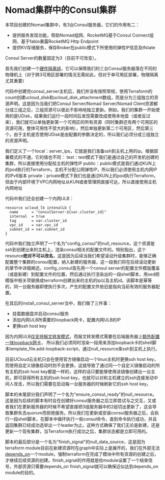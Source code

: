 # Nomad集群中的Consul集群

本项目创建的Nomad集群中，有3台Consul服务器，它们的作用有二：
* 提供服务发现功能，帮助Nomad组网、RocketMQ基于Consul Connect组网、基于fabio暴露RocketMQ Http Endpoint
* 提供KV存储服务，保存Broker在public模式下所使用的弹性IP信息及tfstate

Consul Server的数量固定为3（目前不可改变）。

首先我们创建一个[硬件隔离组](https://www.ucloud.cn/yun/110085.html)，它可以保障我们的三台Consul服务器落在不同的物理机上（对于跨3可用区部署的情况无需如此，但对于单可用区部署，物理隔离尤其重要）

代码中创建完consul_server主机后，我们并没有按照常规，使用Terraform的count创建ucloud_disk和ucloud_disk_attachment数组，而是分为三组独立的资源声明。这是因为当我们把Consul Server/Nomad Server/Nomad Client资源都分成三组之后，三组资源可以彼此不影响地独立更新。例如，我们的集群一开始使用的是UDisk，结果我们运行一段时间后发现需要改成使用本地盘（或者反过来），我们就可以单独更新第一个可用区的所有资源（同时集群还有两个可用区的资源可用，整体可用性不受大的影响），然后单独更新第二个可用区，然后第三个。由于主机是否使用UDisk是由配置的参数决定的，所以我们必须分成三组独立的资源声明。

我们定义了一个local：server_ips，它就是我们准备ssh到主机上用的ip。根据部署模式的不通，它的值也不同：
test：test模式下我们是通过自己的开发机创建的集群，所以直接使用分配给主机的弹性IP
public：public模式是我们通过KUN上的pod执行的Terraform，主机不分配公网弹性IP，所以我们必须使用主机内网IP的IPv6版本
private：private模式下我们也是通过KUN上的pod执行Terraform，但由于内部环境下VPC内网地址从KUN或者管理网直接可达，所以直接使用主机内网地址

代码中我们还会创建一个内网ULB：
```hcl
resource ucloud_lb intenalLb {
  name      = "consulServer-${var.cluster_id}"
  internal  = true
  tag       = var.cluster_id
  vpc_id    = var.vpc_id
  subnet_id = var.subnet_id
}
```

代码中我们独立声明了一个名为"config_consul"的null_resource，这个资源是ssh到创建出来的主机上，渲染consul相关的配置文件的。特别指出，这个resource<strong>绝对不可以改名</strong>，这是因为后续当我们希望滚动升级集群时，能够正确配置整个集群的consul配置，纳入新建的服务器，这一段我们将在后续滚动更新的章节中详细阐述。config_consul首先用一个consul server的配置文件模版覆盖（或是新建）到配置文件的位置，然后通过执行渲染出的一段shell脚本，用sed把模版中相关项替换成terraform创建出来的主机的ip以及主机id。该脚本是幂等的，同一台服务器即使执行多次，产生的配置文件依旧是指向当前有效的服务器配置。

在其后的install_consul_server当中，我们做了三件事：
* 挂载数据盘并启动consul服务
* 添加内网ULB所需要的loopback网卡，配置内网ULB的IP
* 更换ssh host key

因为内网ULB[仅支持报文转发模式](https://docs.ucloud.cn/network/ulb/guide/vserver-xiang-guan-cao-zuo/createvserver)，而报文转发模式需要在后端服务器上[额外配置一块loopback网卡](https://docs.ucloud.cn/network/ulb/guide/fu-wu-jie-dian-xiang-guan-cao-zuo/editrealserver)，
所以我们必须同时渲染一段用来添加loopback卡的shell脚本template_file.add-loopback-script，通过null_resource来ssh到主机上执行。

目前UCloud云主机只会在使用官方镜像启动一个linux主机时更换ssh host key，而使用自定义镜像启动时则不会更换，这就导致了通过同一个自定义镜像启动的所有主机的ssh host key都是一样的，这样的话只要能够使用该镜像创建出一台主机，即可获得所有主机的ssh host key，也就可以对和主机建立的ssh连接发动中间人攻击，所以我们需要在启动每一台服务器的时候刷新它的ssh host key。

脚本的末尾部分我们声明了一个名为"ensure_consul_ready"的null_resource。这是因为后续的脚本有时会在创建好consul服务器之后立即尝试与之交互，又或者我们在更新服务器的时候不希望直接把3组服务器中的2组切出更新了，这会导致集群失去quorum而拒绝服务。所以我们在更新或安装consul服务器之后，会执行一段shell脚本，在脚本中循环执行一些consul命令，直到命令执行成功，并且返回集群已经成功选举出一个leader为止。这种方式确保了我们无论是新建，还是更新一个现有集群，当Terraform执行成功之后，集群状态都是立即可用的。

脚本的最后部分是一个名为"finish_signal"的null_data_source，这是因为terraform module目前在新建资源时在graph中实际上是展开的，我们在外部无法[depends_on](https://www.terraform.io/docs/configuration/resources.html#depends_on-explicit-resource-dependencies)一个module，强制terraform在完成了模块中所有资源的创建之后，才继续后续资源的创建。finish_signal的作用就是给module设置了一个结束信号，外部资源只需要depends_on finish_signal就可以确保近似达到depends_on module的目的。
